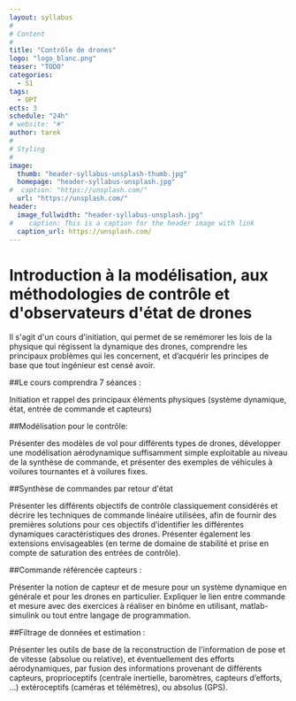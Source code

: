 ```yaml
---
layout: syllabus
#
# Content
#
title: "Contrôle de drones"
logo: "logo_blanc.png"
teaser: "TODO"
categories:
  - S1
tags:
  - OPT
ects: 3
schedule: "24h"
# website: "#"
author: tarek
#
# Styling
#
image:
  thumb: "header-syllabus-unsplash-thumb.jpg"
  homepage: "header-syllabus-unsplash.jpg"
#  caption: "https://unsplash.com/"
  url: "https://unsplash.com/"
header:
  image_fullwidth: "header-syllabus-unsplash.jpg"
#    caption: This is a caption for the header image with link
  caption_url: https://unsplash.com/
---
```


# Introduction à la modélisation, aux méthodologies de contrôle et d'observateurs d'état de drones



Il s'agit d'un cours d'initiation, qui permet de se remémorer les lois de la physique qui régissent la dynamique des drones, comprendre les principaux problèmes qui les concernent, et d’acquérir les principes de base que tout ingénieur est censé avoir.  

##Le cours comprendra 7 séances :

Initiation et rappel des principaux éléments physiques (système dynamique, état, entrée de commande et capteurs)

##Modélisation pour le contrôle:

Présenter des modèles de vol pour différents types de drones, développer une modélisation aérodynamique suffisamment simple exploitable au niveau de la synthèse de commande, et présenter des exemples de véhicules à voilures tournantes et à voilures fixes.

##Synthèse de commandes par retour d'état

Présenter les différents objectifs de contrôle classiquement considérés et décrire les techniques de commande linéaire utilisées, afin de fournir des premières solutions pour ces objectifs d’identifier les différentes dynamiques caractéristiques des drones. Présenter également les extensions envisageables (en terme de domaine de stabilité et prise en compte de saturation des entrées de contrôle).

##Commande référencée capteurs :

Présenter la notion de capteur et de mesure pour un système dynamique en générale et pour les drones en particulier. Expliquer le lien entre commande et mesure avec des exercices à réaliser en binôme en utilisant, matlab-simulink ou tout entre langage de programmation.

##Filtrage de données et estimation :

Présenter les outils de base de la reconstruction de l'information de pose et de vitesse (absolue ou relative), et éventuellement des efforts aérodynamiques, par fusion des informations provenant de différents capteurs, proprioceptifs (centrale inertielle, baromètres, capteurs d’efforts, …) extéroceptifs (caméras et télémètres), ou absolus (GPS).
